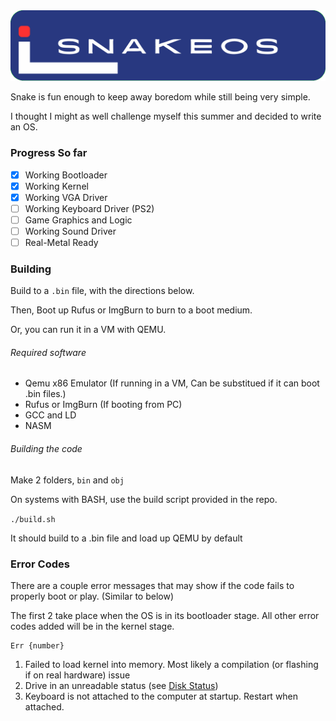 <img src="SnakeOS.png">

Snake is fun enough to keep away boredom while still being very simple.

I thought I might as well challenge myself this summer and decided to write an OS.

### Progress So far

- [x] Working Bootloader
- [x] Working Kernel
- [x] Working VGA Driver
- [ ] Working Keyboard Driver (PS2)
- [ ] Game Graphics and Logic
- [ ] Working Sound Driver
- [ ] Real-Metal Ready

### Building

Build to a `.bin` file, with the directions below.

Then, Boot up Rufus or ImgBurn to burn to a boot medium.

Or, you can run it in a VM with QEMU.

###### Required software

- Qemu x86 Emulator (If running in a VM, Can be substitued if it can boot .bin files.)
- Rufus or ImgBurn  (If booting from PC)
- GCC and LD
- NASM

###### Building the code

Make 2 folders, `bin` and `obj`

On systems with BASH, use the build script provided in the repo.

`./build.sh`

It should build to a .bin file and load up QEMU by default

### Error Codes

There are a couple error messages that may show if the code fails to properly boot or play.
(Similar to below)

The first 2 take place when the OS is in its bootloader stage.
All other error codes added will be in the kernel stage.

```
Err {number}
```

1. Failed to load kernel into memory. Most likely a compilation (or flashing if on real hardware) issue
2. Drive in an unreadable status (see [Disk Status](https://stanislavs.org/helppc/int_13-1.html))
3. Keyboard is not attached to the computer at startup. Restart when attached.
